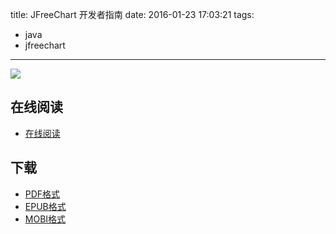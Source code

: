 title: JFreeChart 开发者指南
date: 2016-01-23 17:03:21
tags:
  - java
  - jfreechart
---

![](https://ek8whxe.cloudimg.io/s/width/226/https://www.gitbook.com/cover/book/wizardforcel/jfreechart-dev-guide.jpg?build=1451792782343&v=12.0.2)

<!--more-->

## 在线阅读 ##

+ [在线阅读](https://www.gitbook.com/book/wizardforcel/jfreechart-dev-guide/details)

## 下载 ##

+ [PDF格式](https://www.gitbook.com/download/pdf/book/wizardforcel/jfreechart-dev-guide)
+ [EPUB格式](https://www.gitbook.com/download/epub/book/wizardforcel/jfreechart-dev-guide)
+ [MOBI格式](https://www.gitbook.com/download/mobi/book/wizardforcel/jfreechart-dev-guide)